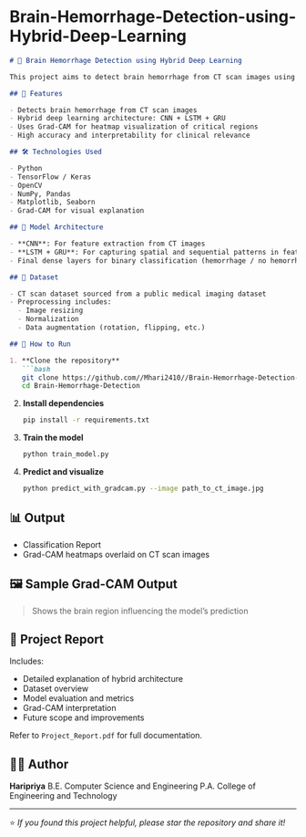 # Brain-Hemorrhage-Detection-using-Hybrid-Deep-Learning


````markdown
# 🧠 Brain Hemorrhage Detection using Hybrid Deep Learning

This project aims to detect brain hemorrhage from CT scan images using a hybrid deep learning model that combines CNN, LSTM, and GRU architectures. It also uses Grad-CAM for visualizing the regions of the brain contributing to the prediction, aiding in interpretability and decision support.

## 📌 Features

- Detects brain hemorrhage from CT scan images
- Hybrid deep learning architecture: CNN + LSTM + GRU
- Uses Grad-CAM for heatmap visualization of critical regions
- High accuracy and interpretability for clinical relevance

## 🛠️ Technologies Used

- Python
- TensorFlow / Keras
- OpenCV
- NumPy, Pandas
- Matplotlib, Seaborn
- Grad-CAM for visual explanation

## 🧠 Model Architecture

- **CNN**: For feature extraction from CT images
- **LSTM + GRU**: For capturing spatial and sequential patterns in features
- Final dense layers for binary classification (hemorrhage / no hemorrhage)

## 📂 Dataset

- CT scan dataset sourced from a public medical imaging dataset
- Preprocessing includes:
  - Image resizing
  - Normalization
  - Data augmentation (rotation, flipping, etc.)

## 🚀 How to Run

1. **Clone the repository**
   ```bash
   git clone https://github.com//Mhari2410//Brain-Hemorrhage-Detection-using-Hybrid-Deep-Learning.git
   cd Brain-Hemorrhage-Detection
````

2. **Install dependencies**

   ```bash
   pip install -r requirements.txt
   ```

3. **Train the model**

   ```bash
   python train_model.py
   ```

4. **Predict and visualize**

   ```bash
   python predict_with_gradcam.py --image path_to_ct_image.jpg
   ```

## 📊 Output

* Classification Report
* Grad-CAM heatmaps overlaid on CT scan images

## 🖼️ Sample Grad-CAM Output

> Shows the brain region influencing the model’s prediction
> 

## 📄 Project Report

Includes:

* Detailed explanation of hybrid architecture
* Dataset overview
* Model evaluation and metrics
* Grad-CAM interpretation
* Future scope and improvements

Refer to `Project_Report.pdf` for full documentation.

## 👩‍💻 Author

**Haripriya**
B.E. Computer Science and Engineering
P.A. College of Engineering and Technology

---

⭐ *If you found this project helpful, please star the repository and share it!*

```


